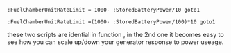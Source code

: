 ```:FuelChamberUnitRateLimit = 1000- :StoredBatteryPower/10 goto1```

```:FuelChamberUnitRateLimit =(1000- :StoredBatteryPower/100)*10 goto1```

these two scripts are idential in function , in the 2nd one it becomes easy to see how you can scale up/down your generator response to power useage.
